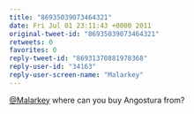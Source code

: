 ```yaml
---
title: "86935039073464321"
date: Fri Jul 01 23:11:43 +0000 2011
original-tweet-id: "86935039073464321"
retweets: 0
favorites: 0
reply-tweet-id: "86931370881978368"
reply-user-id: "34163"
reply-user-screen-name: "Malarkey"
---
```

<a href="https://twitter.com/Malarkey">@Malarkey</a> where can you buy Angostura from?
